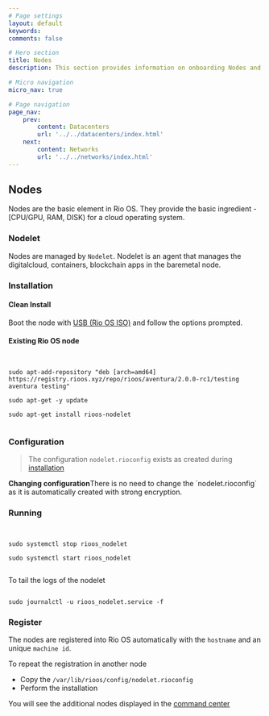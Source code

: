 ```yaml
---
# Page settings
layout: default
keywords:
comments: false

# Hero section
title: Nodes
description: This section provides information on onboarding Nodes and managing them.

# Micro navigation
micro_nav: true

# Page navigation
page_nav:
    prev:
        content: Datacenters
        url: '../../datacenters/index.html'
    next:
        content: Networks
        url: '../../networks/index.html'
---
```


## Nodes

Nodes are the basic element in Rio OS. They provide the basic ingredient - [CPU/GPU, RAM, DISK) for a cloud operating system.

### Nodelet

Nodes are managed by `Nodelet`. Nodelet is an agent that manages the digitalcloud, containers, blockchain apps in the baremetal node.

### Installation

#### Clean Install

Boot the node with [USB (Rio OS ISO)](/install#iso) and follow the options prompted.

####  Existing Rio OS node

```


sudo apt-add-repository "deb [arch=amd64] https://registry.rioos.xyz/repo/rioos/aventura/2.0.0-rc1/testing  aventura testing"

sudo apt-get -y update

sudo apt-get install rioos-nodelet


```

### Configuration

> The configuration `nodelet.rioconfig` exists as created during [installation](/getting_started/installing)

<div class="callout callout--info">
    <p><strong>Changing configuration</strong>There is no need to change the `nodelet.rioconfig` as it is automatically created with strong encryption.</p>    
</div>


### Running


``` 


sudo systemctl stop rioos_nodelet

sudo systemctl start rioos_nodelet


```

To tail the logs of the nodelet

```

sudo journalctl -u rioos_nodelet.service -f

```

### Register

The nodes are registered into Rio OS automatically with the `hostname` and an unique `machine id`.  

To repeat the registration in another node 

- Copy the `/var/lib/rioos/config/nodelet.rioconfig` 
- Perform the installation

You will see the additional nodes displayed in the [command center](/command_center)
